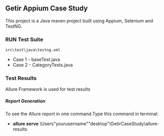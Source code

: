 ## **Getir Appium Case Study**


This project is a Java maven project built using Appium, Selenium and TestNG.

### **RUN Test Suite**
  
`src\test\java\testng.xml 
`

+ Case 1 - baseTest.java
+ Case 2 - CategoryTests.java

### Test Results

Allure Framework is used for test results

##### Report Generation
To see the Allure report in one command.Type this command in terminal:


+ **allure serve** \Users\"yourusername"\"desktop"\GetirCaseStudy\allure-results





